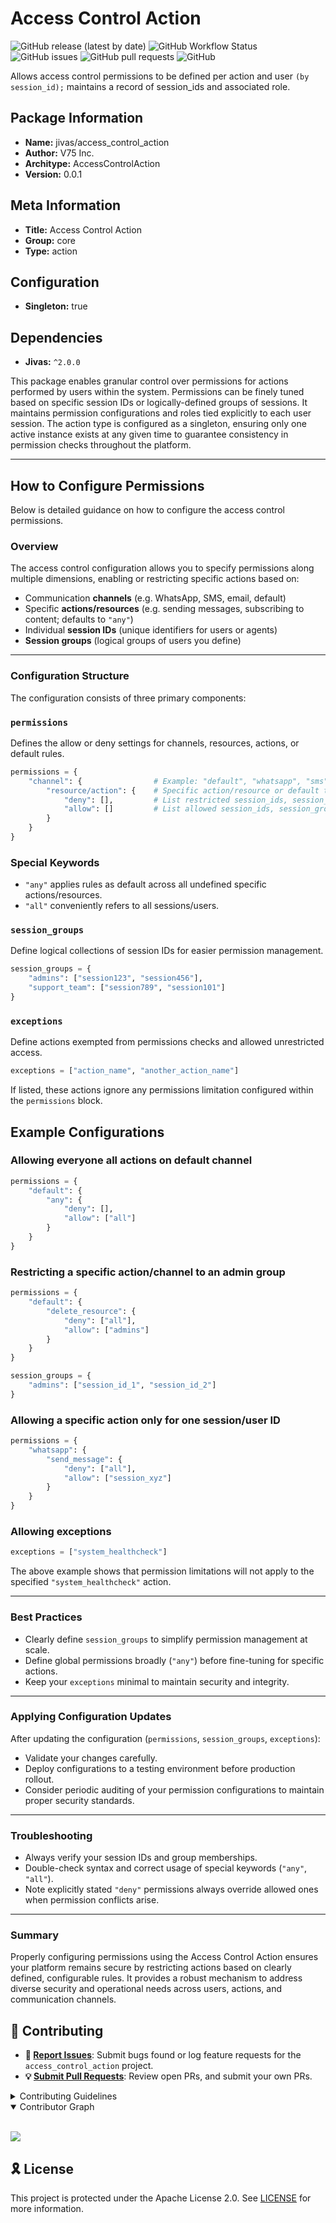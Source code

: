 # Access Control Action

![GitHub release (latest by date)](https://img.shields.io/github/v/release/TrueSelph/access_control_action)
![GitHub Workflow Status](https://img.shields.io/github/actions/workflow/status/TrueSelph/access_control_action/test-access_control_action.yaml)
![GitHub issues](https://img.shields.io/github/issues/TrueSelph/access_control_action)
![GitHub pull requests](https://img.shields.io/github/issues-pr/TrueSelph/access_control_action)
![GitHub](https://img.shields.io/github/license/TrueSelph/access_control_action)

Allows access control permissions to be defined per action and user `(by session_id);` maintains a record of session_ids and associated role.

## Package Information

- **Name:** jivas/access_control_action
- **Author:** V75 Inc.
- **Architype:** AccessControlAction
- **Version:** 0.0.1

## Meta Information

- **Title:** Access Control Action
- **Group:** core
- **Type:** action

## Configuration

- **Singleton:** true

## Dependencies

- **Jivas:** `^2.0.0`

This package enables granular control over permissions for actions performed by users within the system. Permissions can be finely tuned based on specific session IDs or logically-defined groups of sessions. It maintains permission configurations and roles tied explicitly to each user session. The action type is configured as a singleton, ensuring only one active instance exists at any given time to guarantee consistency in permission checks throughout the platform.

---

## How to Configure Permissions

Below is detailed guidance on how to configure the access control permissions.

### Overview

The access control configuration allows you to specify permissions along multiple dimensions, enabling or restricting specific actions based on:
- Communication **channels** (e.g. WhatsApp, SMS, email, default)
- Specific **actions/resources** (e.g. sending messages, subscribing to content; defaults to `"any"`)
- Individual **session IDs** (unique identifiers for users or agents)
- **Session groups** (logical groups of users you define)

---

### Configuration Structure

The configuration consists of three primary components:

### `permissions`

Defines the allow or deny settings for channels, resources, actions, or default rules.

```python
permissions = {
    "channel": {                # Example: "default", "whatsapp", "sms"
        "resource/action": {    # Specific action/resource or default to "any"
            "deny": [],         # List restricted session_ids, session_groups, or keyword "all"
            "allow": []         # List allowed session_ids, session_groups, or keyword "all"
        }
    }
}
```

### Special Keywords
- `"any"` applies rules as default across all undefined specific actions/resources.
- `"all"` conveniently refers to all sessions/users.

### `session_groups`

Define logical collections of session IDs for easier permission management.

```python
session_groups = {
    "admins": ["session123", "session456"],
    "support_team": ["session789", "session101"]
}
```

### `exceptions`

Define actions exempted from permissions checks and allowed unrestricted access.

```python
exceptions = ["action_name", "another_action_name"]
```

If listed, these actions ignore any permissions limitation configured within the `permissions` block.

## Example Configurations

### Allowing everyone all actions on default channel

```python
permissions = {
    "default": {
        "any": {
            "deny": [],
            "allow": ["all"]
        }
    }
}
```

### Restricting a specific action/channel to an admin group

```python
permissions = {
    "default": {
        "delete_resource": {
            "deny": ["all"],
            "allow": ["admins"]
        }
    }
}

session_groups = {
    "admins": ["session_id_1", "session_id_2"]
}
```

### Allowing a specific action only for one session/user ID

```python
permissions = {
    "whatsapp": {
        "send_message": {
            "deny": ["all"],
            "allow": ["session_xyz"]
        }
    }
}
```

### Allowing exceptions

```python
exceptions = ["system_healthcheck"]
```

The above example shows that permission limitations will not apply to the specified `"system_healthcheck"` action.

---

### Best Practices
- Clearly define `session_groups` to simplify permission management at scale.
- Define global permissions broadly (`"any"`) before fine-tuning for specific actions.
- Keep your `exceptions` minimal to maintain security and integrity.

---

### Applying Configuration Updates
After updating the configuration (`permissions`, `session_groups`, `exceptions`):

- Validate your changes carefully.
- Deploy configurations to a testing environment before production rollout.
- Consider periodic auditing of your permission configurations to maintain proper security standards.

---

### Troubleshooting
- Always verify your session IDs and group memberships.
- Double-check syntax and correct usage of special keywords (`"any"`, `"all"`).
- Note explicitly stated `"deny"` permissions always override allowed ones when permission conflicts arise.

---

### Summary
Properly configuring permissions using the Access Control Action ensures your platform remains secure by restricting actions based on clearly defined, configurable rules. It provides a robust mechanism to address diverse security and operational needs across users, actions, and communication channels.

## 🔰 Contributing

- **🐛 [Report Issues](https://github.com/TrueSelph/access_control_action/issues)**: Submit bugs found or log feature requests for the `access_control_action` project.
- **💡 [Submit Pull Requests](https://github.com/TrueSelph/access_control_action/blob/main/CONTRIBUTING.md)**: Review open PRs, and submit your own PRs.

<details closed>
<summary>Contributing Guidelines</summary>

1. **Fork the Repository**: Start by forking the project repository to your GitHub account.
2. **Clone Locally**: Clone the forked repository to your local machine using a git client.
   ```sh
   git clone https://github.com/TrueSelph/access_control_action
   ```
3. **Create a New Branch**: Always work on a new branch, giving it a descriptive name.
   ```sh
   git checkout -b new-feature-x
   ```
4. **Make Your Changes**: Develop and test your changes locally.
5. **Commit Your Changes**: Commit with a clear message describing your updates.
   ```sh
   git commit -m 'Implemented new feature x.'
   ```
6. **Push to GitHub**: Push the changes to your forked repository.
   ```sh
   git push origin new-feature-x
   ```
7. **Submit a Pull Request**: Create a PR against the original project repository. Clearly describe the changes and their motivations.
8. **Review**: Once your PR is reviewed and approved, it will be merged into the main branch. Congratulations on your contribution!
</details>

<details open>
<summary>Contributor Graph</summary>
<br>
<p align="left">
    <a href="https://github.com/TrueSelph/access_control_action/graphs/contributors">
        <img src="https://contrib.rocks/image?repo=TrueSelph/access_control_action" />
   </a>
</p>
</details>

## 🎗 License

This project is protected under the Apache License 2.0. See [LICENSE](./LICENSE) for more information.